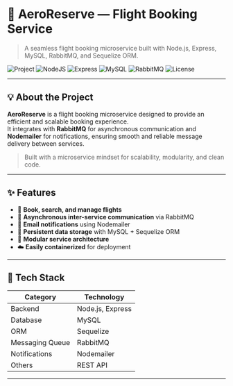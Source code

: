 # 🛫 AeroReserve — Flight Booking Service

> A seamless flight booking microservice built with Node.js, Express, MySQL, RabbitMQ, and Sequelize ORM.

![Project](https://img.shields.io/badge/Project-AeroReserve-brightgreen?style=for-the-badge)
![NodeJS](https://img.shields.io/badge/Node.js-v18+-green?style=for-the-badge&logo=node.js)
![Express](https://img.shields.io/badge/Express.js-grey?style=for-the-badge&logo=express)
![MySQL](https://img.shields.io/badge/MySQL-blue?style=for-the-badge&logo=mysql)
![RabbitMQ](https://img.shields.io/badge/RabbitMQ-orange?style=for-the-badge&logo=rabbitmq)
![License](https://img.shields.io/github/license/NSujjwal2003/AeroReserve?style=for-the-badge)

---

## 💡 About the Project
**AeroReserve** is a flight booking microservice designed to provide an efficient and scalable booking experience.  
It integrates with **RabbitMQ** for asynchronous communication and **Nodemailer** for notifications, ensuring smooth and reliable message delivery between services.

> Built with a microservice mindset for scalability, modularity, and clean code.

---

## ✨ Features
- 🧾 **Book, search, and manage flights**
- 🔁 **Asynchronous inter-service communication** via RabbitMQ
- 📧 **Email notifications** using Nodemailer
- 💾 **Persistent data storage** with MySQL + Sequelize ORM
- 🧱 **Modular service architecture**
- ☁️ **Easily containerized** for deployment

---

## 🧰 Tech Stack

| Category | Technology |
|-----------|-------------|
| Backend | Node.js, Express |
| Database | MySQL |
| ORM | Sequelize |
| Messaging Queue | RabbitMQ |
| Notifications | Nodemailer |
| Others | REST API |

---

